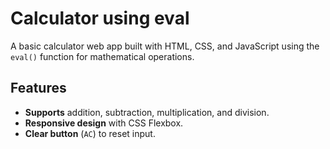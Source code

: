 # Calculator using eval


A basic calculator web app built with HTML, CSS, and JavaScript using the `eval()` function for mathematical operations.

## Features

- **Supports** addition, subtraction, multiplication, and division.
- **Responsive design** with CSS Flexbox.
- **Clear button** (`AC`) to reset input.
